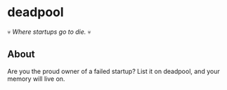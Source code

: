deadpool 
========

:skull: _Where startups go to die._ :skull:

About
-----

Are you the proud owner of a failed startup? List it on deadpool, and your memory will live on.
